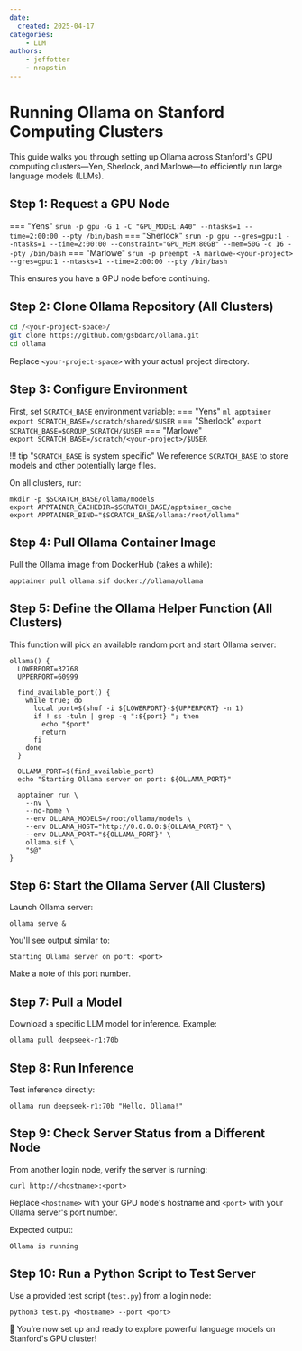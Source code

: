 ```yaml
---
date:
  created: 2025-04-17
categories:
    - LLM
authors:
    - jeffotter 
    - nrapstin
---
```


# Running Ollama on Stanford Computing Clusters
 
This guide walks you through setting up Ollama across Stanford's GPU computing clusters—Yen, Sherlock, and Marlowe—to efficiently run large language models (LLMs).

<!-- more -->

## Step 1: Request a GPU Node
=== "Yens"
    ```
    srun -p gpu -G 1 -C "GPU_MODEL:A40" --ntasks=1 --time=2:00:00 --pty /bin/bash
    ```
=== "Sherlock"
    ```
    srun -p gpu --gres=gpu:1 --ntasks=1 --time=2:00:00 --constraint="GPU_MEM:80GB" --mem=50G -c 16 --pty /bin/bash
    ```
=== "Marlowe"
    ```
    srun -p preempt -A marlowe-<your-project> --gres=gpu:1 --ntasks=1 --time=2:00:00 --pty /bin/bash
    ```


This ensures you have a GPU node before continuing.



## Step 2: Clone Ollama Repository (All Clusters)
```bash
cd /<your-project-space>/
git clone https://github.com/gsbdarc/ollama.git
cd ollama
```
Replace `<your-project-space>` with your actual project directory.

## Step 3: Configure Environment

First, set `SCRATCH_BASE` environment variable:
=== "Yens"
    ```
    ml apptainer
    export SCRATCH_BASE=/scratch/shared/$USER
    ```
=== "Sherlock"
    ```
    export SCRATCH_BASE=$GROUP_SCRATCH/$USER
    ```
=== "Marlowe"    
    ```
    export SCRATCH_BASE=/scratch/<your-project>/$USER
    ```

!!! tip "`SCRATCH_BASE` is system specific"
    We reference `SCRATCH_BASE` to store models and other potentially large files.

On all clusters, run:
```
mkdir -p $SCRATCH_BASE/ollama/models
export APPTAINER_CACHEDIR=$SCRATCH_BASE/apptainer_cache
export APPTAINER_BIND="$SCRATCH_BASE/ollama:/root/ollama"
``` 


## Step 4: Pull Ollama Container Image
Pull the Ollama image from DockerHub (takes a while):
```
apptainer pull ollama.sif docker://ollama/ollama
```

## Step 5: Define the Ollama Helper Function (All Clusters)

This function will pick an available random port and start Ollama server:
```
ollama() {
  LOWERPORT=32768
  UPPERPORT=60999

  find_available_port() {
    while true; do
      local port=$(shuf -i ${LOWERPORT}-${UPPERPORT} -n 1)
      if ! ss -tuln | grep -q ":${port} "; then
        echo "$port"
        return
      fi
    done
  }

  OLLAMA_PORT=$(find_available_port)
  echo "Starting Ollama server on port: ${OLLAMA_PORT}"

  apptainer run \
    --nv \
    --no-home \
    --env OLLAMA_MODELS=/root/ollama/models \
    --env OLLAMA_HOST="http://0.0.0.0:${OLLAMA_PORT}" \
    --env OLLAMA_PORT="${OLLAMA_PORT}" \
    ollama.sif \
    "$@"
}
```

## Step 6: Start the Ollama Server (All Clusters)
Launch Ollama server:
```
ollama serve &
```
You'll see output similar to:
```
Starting Ollama server on port: <port>
```
Make a note of this port number.

## Step 7: Pull a Model
Download a specific LLM model for inference. Example:
```
ollama pull deepseek-r1:70b
```

## Step 8: Run Inference
Test inference directly:
```
ollama run deepseek-r1:70b "Hello, Ollama!"
```

## Step 9: Check Server Status from a Different Node
From another login node, verify the server is running:
```
curl http://<hostname>:<port>
```
Replace `<hostname>` with your GPU node's hostname and `<port>` with your Ollama server's port number.

Expected output:
```
Ollama is running
```

## Step 10: Run a Python Script to Test Server
Use a provided test script (`test.py`) from a login node:
```
python3 test.py <hostname> --port <port>
```

🚀 You’re now set up and ready to explore powerful language models on Stanford's GPU cluster!
